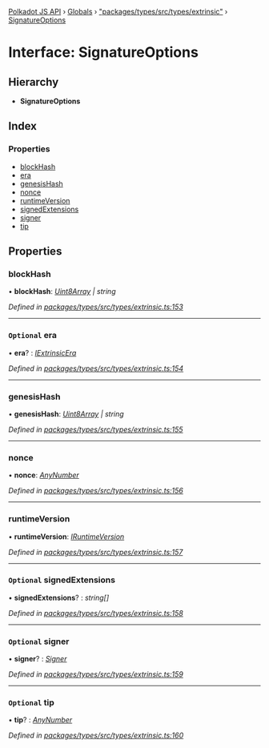 [Polkadot JS API](../README.md) › [Globals](../globals.md) › ["packages/types/src/types/extrinsic"](../modules/_packages_types_src_types_extrinsic_.md) › [SignatureOptions](_packages_types_src_types_extrinsic_.signatureoptions.md)

# Interface: SignatureOptions

## Hierarchy

* **SignatureOptions**

## Index

### Properties

* [blockHash](_packages_types_src_types_extrinsic_.signatureoptions.md#blockhash)
* [era](_packages_types_src_types_extrinsic_.signatureoptions.md#optional-era)
* [genesisHash](_packages_types_src_types_extrinsic_.signatureoptions.md#genesishash)
* [nonce](_packages_types_src_types_extrinsic_.signatureoptions.md#nonce)
* [runtimeVersion](_packages_types_src_types_extrinsic_.signatureoptions.md#runtimeversion)
* [signedExtensions](_packages_types_src_types_extrinsic_.signatureoptions.md#optional-signedextensions)
* [signer](_packages_types_src_types_extrinsic_.signatureoptions.md#optional-signer)
* [tip](_packages_types_src_types_extrinsic_.signatureoptions.md#optional-tip)

## Properties

###  blockHash

• **blockHash**: *[Uint8Array](../classes/_packages_types_src_codec_raw_.raw.md#static-uint8array) | string*

*Defined in [packages/types/src/types/extrinsic.ts:153](https://github.com/polkadot-js/api/blob/c2705bdfda/packages/types/src/types/extrinsic.ts#L153)*

___

### `Optional` era

• **era**? : *[IExtrinsicEra](_packages_types_src_types_extrinsic_.iextrinsicera.md)*

*Defined in [packages/types/src/types/extrinsic.ts:154](https://github.com/polkadot-js/api/blob/c2705bdfda/packages/types/src/types/extrinsic.ts#L154)*

___

###  genesisHash

• **genesisHash**: *[Uint8Array](../classes/_packages_types_src_codec_raw_.raw.md#static-uint8array) | string*

*Defined in [packages/types/src/types/extrinsic.ts:155](https://github.com/polkadot-js/api/blob/c2705bdfda/packages/types/src/types/extrinsic.ts#L155)*

___

###  nonce

• **nonce**: *[AnyNumber](../modules/_packages_types_src_types_helpers_.md#anynumber)*

*Defined in [packages/types/src/types/extrinsic.ts:156](https://github.com/polkadot-js/api/blob/c2705bdfda/packages/types/src/types/extrinsic.ts#L156)*

___

###  runtimeVersion

• **runtimeVersion**: *[IRuntimeVersion](_packages_types_src_types_interfaces_.iruntimeversion.md)*

*Defined in [packages/types/src/types/extrinsic.ts:157](https://github.com/polkadot-js/api/blob/c2705bdfda/packages/types/src/types/extrinsic.ts#L157)*

___

### `Optional` signedExtensions

• **signedExtensions**? : *string[]*

*Defined in [packages/types/src/types/extrinsic.ts:158](https://github.com/polkadot-js/api/blob/c2705bdfda/packages/types/src/types/extrinsic.ts#L158)*

___

### `Optional` signer

• **signer**? : *[Signer](_packages_types_src_types_extrinsic_.signer.md)*

*Defined in [packages/types/src/types/extrinsic.ts:159](https://github.com/polkadot-js/api/blob/c2705bdfda/packages/types/src/types/extrinsic.ts#L159)*

___

### `Optional` tip

• **tip**? : *[AnyNumber](../modules/_packages_types_src_types_helpers_.md#anynumber)*

*Defined in [packages/types/src/types/extrinsic.ts:160](https://github.com/polkadot-js/api/blob/c2705bdfda/packages/types/src/types/extrinsic.ts#L160)*

